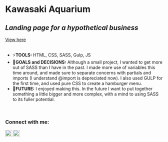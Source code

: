 # Kawasaki Aquarium

## _Landing page for a hypothetical business_

[View here](https://aquarium-landing.vercel.app/) <br><br>

- ⚡**TOOLS:** HTML, CSS, SASS, Gulp, JS <br>
- 🥅**GOALS and DECISIONS:** Although a small project, I wanted to get more out of SASS than I have in the past. I made more use of variables this time around, and made sure to separate concerns with partials and imports (I understand @import is depreciated now). I also used GULP for the first time, and used pure CSS to create a hamburger menu.<br>
- 🌱**FUTURE:** I enjoyed making this. In the future I want to put together something a little bigger and more complex, with a mind to using SASS to its fuller potential.

<br>

### Connect with me:

[<img align="left" alt="LinkedIn logo | LinkedIn" width="22px" src="https://cdn.jsdelivr.net/npm/simple-icons@v3/icons/linkedin.svg" />][linkedin]
[<img align="left" alt="Instagram logo | Instagram" width="22px" src="https://cdn.jsdelivr.net/npm/simple-icons@v3/icons/instagram.svg" />][instagram]

[instagram]: https://instagram.com/jordy__sup/
[linkedin]: https://www.linkedin.com/in/jordan-white-39a624166
